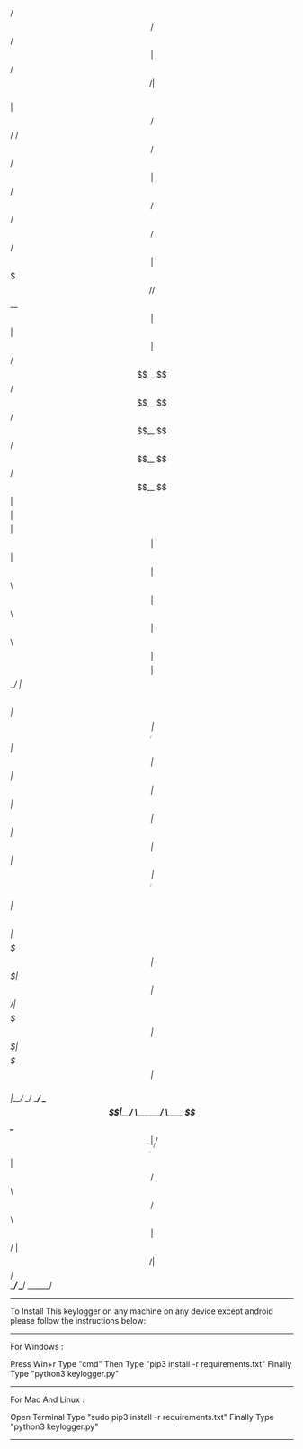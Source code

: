  /$$   /$$                     /$$                                                  
| $$  /$$/                    | $$                                                  
| $$ /$$/   /$$$$$$  /$$   /$$| $$  /$$$$$$   /$$$$$$   /$$$$$$   /$$$$$$   /$$$$$$ 
| $$$$$/   /$$__  $$| $$  | $$| $$ /$$__  $$ /$$__  $$ /$$__  $$ /$$__  $$ /$$__  $$
| $$  $$  | $$$$$$$$| $$  | $$| $$| $$  \ $$| $$  \ $$| $$  \ $$| $$$$$$$$| $$  \__/
| $$\  $$ | $$_____/| $$  | $$| $$| $$  | $$| $$  | $$| $$  | $$| $$_____/| $$      
| $$ \  $$|  $$$$$$$|  $$$$$$$| $$|  $$$$$$/|  $$$$$$$|  $$$$$$$|  $$$$$$$| $$      
|__/  \__/ \_______/ \____  $$|__/ \______/  \____  $$ \____  $$ \_______/|__/      
                     /$$  | $$               /$$  \ $$ /$$  \ $$                    
                    |  $$$$$$/              |  $$$$$$/|  $$$$$$/                    
                     \______/                \______/  \______/ 

------------------------------------------------------------------------------------------------------------------------

To Install This keylogger on any machine on any device except android please follow the instructions below:

------------------------------------------------------------------------------------------------------------------------

For Windows :

 Press Win+r
 Type "cmd"
 Then Type "pip3 install -r requirements.txt"
 Finally Type "python3 keylogger.py"
 
 -----------------------------------------------------------------------------------------------------------------------
 
 For Mac And Linux :
 
 Open Terminal
 Type "sudo pip3 install -r requirements.txt"
 Finally Type "python3 keylogger.py"
 
 -----------------------------------------------------------------------------------------------------------------------
